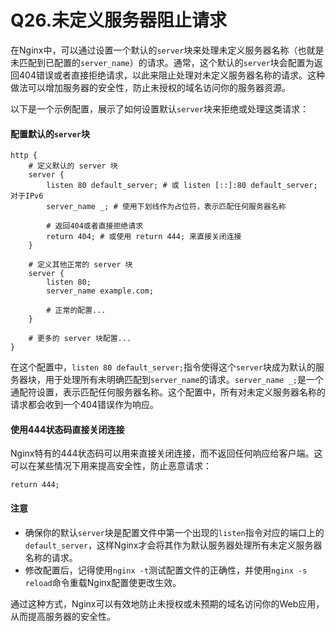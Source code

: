 # Q26.未定义服务器阻止请求

在Nginx中，可以通过设置一个默认的`server`块来处理未定义服务器名称（也就是未匹配到已配置的`server_name`）的请求。通常，这个默认的`server`块会配置为返回404错误或者直接拒绝请求，以此来阻止处理对未定义服务器名称的请求。这种做法可以增加服务器的安全性，防止未授权的域名访问你的服务器资源。

以下是一个示例配置，展示了如何设置默认`server`块来拒绝或处理这类请求：

#### 配置默认的`server`块

```nginx
http {
    # 定义默认的 server 块
    server {
        listen 80 default_server; # 或 listen [::]:80 default_server; 对于IPv6
        server_name _; # 使用下划线作为占位符，表示匹配任何服务器名称

        # 返回404或者直接拒绝请求
        return 404; # 或使用 return 444; 来直接关闭连接
    }

    # 定义其他正常的 server 块
    server {
        listen 80;
        server_name example.com;

        # 正常的配置...
    }

    # 更多的 server 块配置...
}
```

在这个配置中，`listen 80 default_server;`指令使得这个`server`块成为默认的服务器块，用于处理所有未明确匹配到`server_name`的请求。`server_name _;`是一个通配符设置，表示匹配任何服务器名称。这个配置中，所有对未定义服务器名称的请求都会收到一个404错误作为响应。

#### 使用444状态码直接关闭连接

Nginx特有的444状态码可以用来直接关闭连接，而不返回任何响应给客户端。这可以在某些情况下用来提高安全性，防止恶意请求：

```nginx
return 444;
```

#### 注意

- 确保你的默认`server`块是配置文件中第一个出现的`listen`指令对应的端口上的`default_server`，这样Nginx才会将其作为默认服务器处理所有未定义服务器名称的请求。
- 修改配置后，记得使用`nginx -t`测试配置文件的正确性，并使用`nginx -s reload`命令重载Nginx配置使更改生效。

通过这种方式，Nginx可以有效地防止未授权或未预期的域名访问你的Web应用，从而提高服务器的安全性。